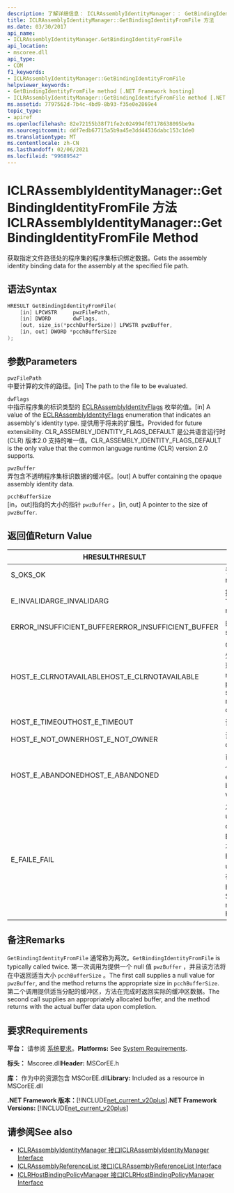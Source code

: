 ```yaml
---
description: 了解详细信息： ICLRAssemblyIdentityManager：： GetBindingIdentityFromFile 方法
title: ICLRAssemblyIdentityManager::GetBindingIdentityFromFile 方法
ms.date: 03/30/2017
api_name:
- ICLRAssemblyIdentityManager.GetBindingIdentityFromFile
api_location:
- mscoree.dll
api_type:
- COM
f1_keywords:
- ICLRAssemblyIdentityManager::GetBindingIdentityFromFile
helpviewer_keywords:
- GetBindingIdentityFromFile method [.NET Framework hosting]
- ICLRAssemblyIdentityManager::GetBindingIdentifyFromFile method [.NET Framework hosting]
ms.assetid: 7797562d-7b4c-4bd9-8b93-f35e0e2869e4
topic_type:
- apiref
ms.openlocfilehash: 82e72155b38f71fe2c024994f07178638095be9a
ms.sourcegitcommit: ddf7edb67715a5b9a45e3dd44536dabc153c1de0
ms.translationtype: MT
ms.contentlocale: zh-CN
ms.lasthandoff: 02/06/2021
ms.locfileid: "99689542"
---
```

# <a name="iclrassemblyidentitymanagergetbindingidentityfromfile-method"></a><span data-ttu-id="b2a0c-103">ICLRAssemblyIdentityManager::GetBindingIdentityFromFile 方法</span><span class="sxs-lookup"><span data-stu-id="b2a0c-103">ICLRAssemblyIdentityManager::GetBindingIdentityFromFile Method</span></span>

<span data-ttu-id="b2a0c-104">获取指定文件路径处的程序集的程序集标识绑定数据。</span><span class="sxs-lookup"><span data-stu-id="b2a0c-104">Gets the assembly identity binding data for the assembly at the specified file path.</span></span>  
  
## <a name="syntax"></a><span data-ttu-id="b2a0c-105">语法</span><span class="sxs-lookup"><span data-stu-id="b2a0c-105">Syntax</span></span>  
  
```cpp  
HRESULT GetBindingIdentityFromFile(  
    [in] LPCWSTR     pwzFilePath,  
    [in] DWORD       dwFlags,  
    [out, size_is(*pcchBufferSize)] LPWSTR pwzBuffer,  
    [in, out] DWORD *pcchBufferSize  
);  
```  
  
## <a name="parameters"></a><span data-ttu-id="b2a0c-106">参数</span><span class="sxs-lookup"><span data-stu-id="b2a0c-106">Parameters</span></span>  

 `pwzFilePath`  
 <span data-ttu-id="b2a0c-107">中要计算的文件的路径。</span><span class="sxs-lookup"><span data-stu-id="b2a0c-107">[in] The path to the file to be evaluated.</span></span>  
  
 `dwFlags`  
 <span data-ttu-id="b2a0c-108">中指示程序集的标识类型的 [ECLRAssemblyIdentityFlags](eclrassemblyidentityflags-enumeration.md) 枚举的值。</span><span class="sxs-lookup"><span data-stu-id="b2a0c-108">[in] A value of the [ECLRAssemblyIdentityFlags](eclrassemblyidentityflags-enumeration.md) enumeration that indicates an assembly's identity type.</span></span> <span data-ttu-id="b2a0c-109">提供用于将来的扩展性。</span><span class="sxs-lookup"><span data-stu-id="b2a0c-109">Provided for future extensibility.</span></span> <span data-ttu-id="b2a0c-110">CLR_ASSEMBLY_IDENTITY_FLAGS_DEFAULT 是公共语言运行时 (CLR) 版本2.0 支持的唯一值。</span><span class="sxs-lookup"><span data-stu-id="b2a0c-110">CLR_ASSEMBLY_IDENTITY_FLAGS_DEFAULT is the only value that the common language runtime (CLR) version 2.0 supports.</span></span>  
  
 `pwzBuffer`  
 <span data-ttu-id="b2a0c-111">弄包含不透明程序集标识数据的缓冲区。</span><span class="sxs-lookup"><span data-stu-id="b2a0c-111">[out] A buffer containing the opaque assembly identity data.</span></span>  
  
 `pcchBufferSize`  
 <span data-ttu-id="b2a0c-112">[in，out]指向的大小的指针 `pwzBuffer` 。</span><span class="sxs-lookup"><span data-stu-id="b2a0c-112">[in, out] A pointer to the size of `pwzBuffer`.</span></span>  
  
## <a name="return-value"></a><span data-ttu-id="b2a0c-113">返回值</span><span class="sxs-lookup"><span data-stu-id="b2a0c-113">Return Value</span></span>  
  
|<span data-ttu-id="b2a0c-114">HRESULT</span><span class="sxs-lookup"><span data-stu-id="b2a0c-114">HRESULT</span></span>|<span data-ttu-id="b2a0c-115">说明</span><span class="sxs-lookup"><span data-stu-id="b2a0c-115">Description</span></span>|  
|-------------|-----------------|  
|<span data-ttu-id="b2a0c-116">S_OK</span><span class="sxs-lookup"><span data-stu-id="b2a0c-116">S_OK</span></span>|<span data-ttu-id="b2a0c-117">该方法已成功返回。</span><span class="sxs-lookup"><span data-stu-id="b2a0c-117">The method returned successfully.</span></span>|  
|<span data-ttu-id="b2a0c-118">E_INVALIDARG</span><span class="sxs-lookup"><span data-stu-id="b2a0c-118">E_INVALIDARG</span></span>|<span data-ttu-id="b2a0c-119">提供的 `pwzFilePath` 为 null。</span><span class="sxs-lookup"><span data-stu-id="b2a0c-119">The supplied `pwzFilePath` is null.</span></span>|  
|<span data-ttu-id="b2a0c-120">ERROR_INSUFFICIENT_BUFFER</span><span class="sxs-lookup"><span data-stu-id="b2a0c-120">ERROR_INSUFFICIENT_BUFFER</span></span>|<span data-ttu-id="b2a0c-121">的大小 `pwzBuffer` 太小。</span><span class="sxs-lookup"><span data-stu-id="b2a0c-121">The size of `pwzBuffer` is too small.</span></span>|  
|<span data-ttu-id="b2a0c-122">HOST_E_CLRNOTAVAILABLE</span><span class="sxs-lookup"><span data-stu-id="b2a0c-122">HOST_E_CLRNOTAVAILABLE</span></span>|<span data-ttu-id="b2a0c-123">CLR 未加载到进程中，或 CLR 处于无法运行托管代码或成功处理调用的状态。</span><span class="sxs-lookup"><span data-stu-id="b2a0c-123">The CLR has not been loaded into a process, or the CLR is in a state in which it cannot run managed code or process the call successfully.</span></span>|  
|<span data-ttu-id="b2a0c-124">HOST_E_TIMEOUT</span><span class="sxs-lookup"><span data-stu-id="b2a0c-124">HOST_E_TIMEOUT</span></span>|<span data-ttu-id="b2a0c-125">调用超时。</span><span class="sxs-lookup"><span data-stu-id="b2a0c-125">The call timed out.</span></span>|  
|<span data-ttu-id="b2a0c-126">HOST_E_NOT_OWNER</span><span class="sxs-lookup"><span data-stu-id="b2a0c-126">HOST_E_NOT_OWNER</span></span>|<span data-ttu-id="b2a0c-127">调用方不拥有该锁。</span><span class="sxs-lookup"><span data-stu-id="b2a0c-127">The caller does not own the lock.</span></span>|  
|<span data-ttu-id="b2a0c-128">HOST_E_ABANDONED</span><span class="sxs-lookup"><span data-stu-id="b2a0c-128">HOST_E_ABANDONED</span></span>|<span data-ttu-id="b2a0c-129">已阻止的线程或纤程正在等待某个事件时，该事件被取消。</span><span class="sxs-lookup"><span data-stu-id="b2a0c-129">An event was canceled while a blocked thread or fiber was waiting on it.</span></span>|  
|<span data-ttu-id="b2a0c-130">E_FAIL</span><span class="sxs-lookup"><span data-stu-id="b2a0c-130">E_FAIL</span></span>|<span data-ttu-id="b2a0c-131">发生未知的灾难性故障。</span><span class="sxs-lookup"><span data-stu-id="b2a0c-131">An unknown catastrophic failure occurred.</span></span> <span data-ttu-id="b2a0c-132">如果方法返回 E_FAIL，则 CLR 在该进程内将不再可用。</span><span class="sxs-lookup"><span data-stu-id="b2a0c-132">If a method returns E_FAIL, the CLR is no longer usable within the process.</span></span> <span data-ttu-id="b2a0c-133">对宿主方法的后续调用会返回 HOST_E_CLRNOTAVAILABLE。</span><span class="sxs-lookup"><span data-stu-id="b2a0c-133">Subsequent calls to hosting methods return HOST_E_CLRNOTAVAILABLE.</span></span>|  
  
## <a name="remarks"></a><span data-ttu-id="b2a0c-134">备注</span><span class="sxs-lookup"><span data-stu-id="b2a0c-134">Remarks</span></span>  

 <span data-ttu-id="b2a0c-135">`GetBindingIdentityFromFile` 通常称为两次。</span><span class="sxs-lookup"><span data-stu-id="b2a0c-135">`GetBindingIdentityFromFile` is typically called twice.</span></span> <span data-ttu-id="b2a0c-136">第一次调用为提供一个 null 值 `pwzBuffer` ，并且该方法将在中返回适当大小 `pcchBufferSize` 。</span><span class="sxs-lookup"><span data-stu-id="b2a0c-136">The first call supplies a null value for `pwzBuffer`, and the method returns the appropriate size in `pcchBufferSize`.</span></span> <span data-ttu-id="b2a0c-137">第二个调用提供适当分配的缓冲区，方法在完成时返回实际的缓冲区数据。</span><span class="sxs-lookup"><span data-stu-id="b2a0c-137">The second call supplies an appropriately allocated buffer, and the method returns with the actual buffer data upon completion.</span></span>  
  
## <a name="requirements"></a><span data-ttu-id="b2a0c-138">要求</span><span class="sxs-lookup"><span data-stu-id="b2a0c-138">Requirements</span></span>  

 <span data-ttu-id="b2a0c-139">**平台：** 请参阅 [系统要求](../../get-started/system-requirements.md)。</span><span class="sxs-lookup"><span data-stu-id="b2a0c-139">**Platforms:** See [System Requirements](../../get-started/system-requirements.md).</span></span>  
  
 <span data-ttu-id="b2a0c-140">**标头：** Mscoree.dll</span><span class="sxs-lookup"><span data-stu-id="b2a0c-140">**Header:** MSCorEE.h</span></span>  
  
 <span data-ttu-id="b2a0c-141">**库：** 作为中的资源包含 MSCorEE.dll</span><span class="sxs-lookup"><span data-stu-id="b2a0c-141">**Library:** Included as a resource in MSCorEE.dll</span></span>  
  
 <span data-ttu-id="b2a0c-142">**.NET Framework 版本：**[!INCLUDE[net_current_v20plus](../../../../includes/net-current-v20plus-md.md)]</span><span class="sxs-lookup"><span data-stu-id="b2a0c-142">**.NET Framework Versions:** [!INCLUDE[net_current_v20plus](../../../../includes/net-current-v20plus-md.md)]</span></span>  
  
## <a name="see-also"></a><span data-ttu-id="b2a0c-143">请参阅</span><span class="sxs-lookup"><span data-stu-id="b2a0c-143">See also</span></span>

- [<span data-ttu-id="b2a0c-144">ICLRAssemblyIdentityManager 接口</span><span class="sxs-lookup"><span data-stu-id="b2a0c-144">ICLRAssemblyIdentityManager Interface</span></span>](iclrassemblyidentitymanager-interface.md)
- [<span data-ttu-id="b2a0c-145">ICLRAssemblyReferenceList 接口</span><span class="sxs-lookup"><span data-stu-id="b2a0c-145">ICLRAssemblyReferenceList Interface</span></span>](iclrassemblyreferencelist-interface.md)
- [<span data-ttu-id="b2a0c-146">ICLRHostBindingPolicyManager 接口</span><span class="sxs-lookup"><span data-stu-id="b2a0c-146">ICLRHostBindingPolicyManager Interface</span></span>](iclrhostbindingpolicymanager-interface.md)
